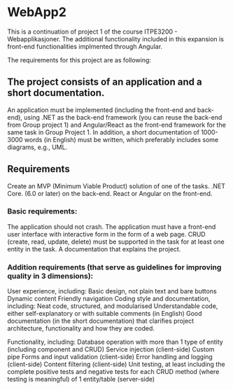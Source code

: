 # WebApp2

This is a continuation of project 1 of the course ITPE3200 - Webapplikasjoner.
The additional functionality included in this expansion is front-end functionalities implmented through Angular.

The requirements for this project are as following:

## The project consists of an application and a short documentation. 

An application must be implemented (including the front-end and back-end), using .NET as the back-end framework (you can reuse the back-end from Group project 1) and Angular/React as the front-end framework for the same task in Group Project 1.
In addition, a short documentation of 1000-3000 words (in English) must be written, which preferably includes some diagrams, e.g., UML.

## Requirements
Create an MVP (Minimum Viable Product) solution of one of the tasks.
.NET Core. (6.0 or later) on the back-end.
React or Angular  on the front-end.

### Basic requirements:
The application should not crash.
The application must have a front-end user interface with interactive form in the form of a web page.
CRUD (create, read, update, delete) must be supported in the task for at least one entity in the task.
A documentation that explains the project.

### Addition requirements (that serve as guidelines for improving quality in 3 dimensions):
User experience, including:
Basic design, not plain text and bare buttons
Dynamic content
Friendly navigation
Coding style and documentation, including:
Neat code, structured, and modularised
Understandable code, either self-explanatory or with suitable comments (in English)
Good documentation (in the short documentation) that clarifies project architecture, functionality and how they are coded.

Functionality, including:
Database operation with more than 1 type of entity (including component and CRUD)
Service injection (client-side)
Custom pipe
Forms and input validation (client-side)
Error handling and logging (client-side)
Content filtering (client-side)
Unit testing, at least including the complete positive tests and negative tests for each CRUD method (where testing is meaningful) of 1 entity/table (server-side) 
